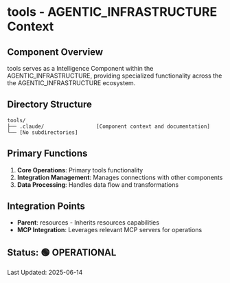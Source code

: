 # tools - AGENTIC_INFRASTRUCTURE Context

## Component Overview

tools serves as a Intelligence Component within the AGENTIC_INFRASTRUCTURE, providing specialized functionality across the the AGENTIC_INFRASTRUCTURE ecosystem.

## Directory Structure

```
tools/
├── .claude/                 [Component context and documentation]
└── [No subdirectories]
```

## Primary Functions

1. **Core Operations**: Primary tools functionality
2. **Integration Management**: Manages connections with other components
3. **Data Processing**: Handles data flow and transformations

## Integration Points

- **Parent**: resources - Inherits resources capabilities
- **MCP Integration**: Leverages relevant MCP servers for operations
  
## Status: 🟢 OPERATIONAL

Last Updated: 2025-06-14
